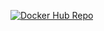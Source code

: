 [![Docker Hub Repo](https://img.shields.io/docker/pulls/vieira2v/rest-with-spring-boot.svg)](https://hub.docker.com/repository/docker/vieira2v/rest-with-spring-boot)
